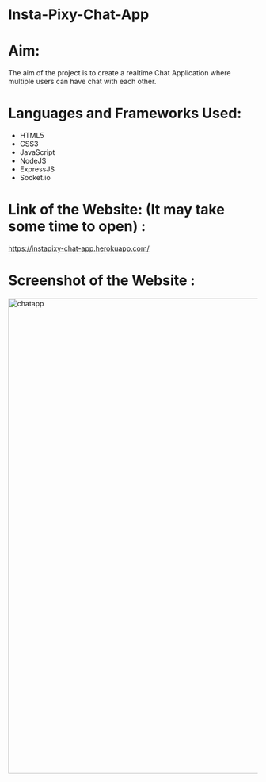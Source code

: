 # Insta-Pixy-Chat-App

# Aim:
The aim of the project is to create a  realtime Chat Application where multiple users can have chat with each other.

# Languages and Frameworks Used:
- HTML5
- CSS3
- JavaScript
- NodeJS
- ExpressJS
- Socket.io
 
 # Link of the Website: (It may take some time to open) :
 https://instapixy-chat-app.herokuapp.com/
 
 # Screenshot of the Website :
 
 <img width="958" alt="chatapp" src="https://user-images.githubusercontent.com/60184336/123650164-f33beb00-d847-11eb-84e1-cb948bde17dc.PNG">
